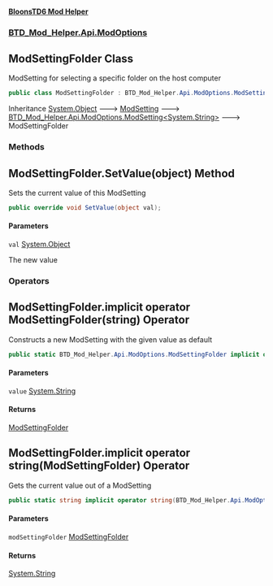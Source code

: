 #### [BloonsTD6 Mod Helper](README.md 'README')
### [BTD_Mod_Helper.Api.ModOptions](README.md#BTD_Mod_Helper.Api.ModOptions 'BTD_Mod_Helper.Api.ModOptions')

## ModSettingFolder Class

ModSetting for selecting a specific folder on the host computer

```csharp
public class ModSettingFolder : BTD_Mod_Helper.Api.ModOptions.ModSetting<string>
```

Inheritance [System.Object](https://docs.microsoft.com/en-us/dotnet/api/System.Object 'System.Object') &#129106; [ModSetting](BTD_Mod_Helper.Api.ModOptions.ModSetting.md 'BTD_Mod_Helper.Api.ModOptions.ModSetting') &#129106; [BTD_Mod_Helper.Api.ModOptions.ModSetting&lt;](BTD_Mod_Helper.Api.ModOptions.ModSetting_T_.md 'BTD_Mod_Helper.Api.ModOptions.ModSetting<T>')[System.String](https://docs.microsoft.com/en-us/dotnet/api/System.String 'System.String')[&gt;](BTD_Mod_Helper.Api.ModOptions.ModSetting_T_.md 'BTD_Mod_Helper.Api.ModOptions.ModSetting<T>') &#129106; ModSettingFolder
### Methods

<a name='BTD_Mod_Helper.Api.ModOptions.ModSettingFolder.SetValue(object)'></a>

## ModSettingFolder.SetValue(object) Method

Sets the current value of this ModSetting

```csharp
public override void SetValue(object val);
```
#### Parameters

<a name='BTD_Mod_Helper.Api.ModOptions.ModSettingFolder.SetValue(object).val'></a>

`val` [System.Object](https://docs.microsoft.com/en-us/dotnet/api/System.Object 'System.Object')

The new value
### Operators

<a name='BTD_Mod_Helper.Api.ModOptions.ModSettingFolder.op_ImplicitBTD_Mod_Helper.Api.ModOptions.ModSettingFolder(string)'></a>

## ModSettingFolder.implicit operator ModSettingFolder(string) Operator

Constructs a new ModSetting with the given value as default

```csharp
public static BTD_Mod_Helper.Api.ModOptions.ModSettingFolder implicit operator ModSettingFolder(string value);
```
#### Parameters

<a name='BTD_Mod_Helper.Api.ModOptions.ModSettingFolder.op_ImplicitBTD_Mod_Helper.Api.ModOptions.ModSettingFolder(string).value'></a>

`value` [System.String](https://docs.microsoft.com/en-us/dotnet/api/System.String 'System.String')

#### Returns
[ModSettingFolder](BTD_Mod_Helper.Api.ModOptions.ModSettingFolder.md 'BTD_Mod_Helper.Api.ModOptions.ModSettingFolder')

<a name='BTD_Mod_Helper.Api.ModOptions.ModSettingFolder.op_Implicitstring(BTD_Mod_Helper.Api.ModOptions.ModSettingFolder)'></a>

## ModSettingFolder.implicit operator string(ModSettingFolder) Operator

Gets the current value out of a ModSetting

```csharp
public static string implicit operator string(BTD_Mod_Helper.Api.ModOptions.ModSettingFolder modSettingFolder);
```
#### Parameters

<a name='BTD_Mod_Helper.Api.ModOptions.ModSettingFolder.op_Implicitstring(BTD_Mod_Helper.Api.ModOptions.ModSettingFolder).modSettingFolder'></a>

`modSettingFolder` [ModSettingFolder](BTD_Mod_Helper.Api.ModOptions.ModSettingFolder.md 'BTD_Mod_Helper.Api.ModOptions.ModSettingFolder')

#### Returns
[System.String](https://docs.microsoft.com/en-us/dotnet/api/System.String 'System.String')